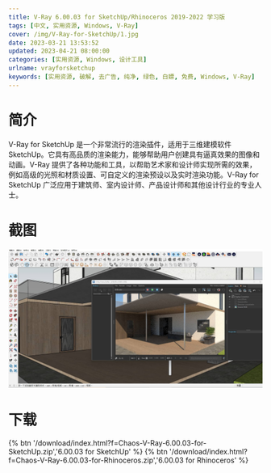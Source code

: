 ```yaml
---
title: V-Ray 6.00.03 for SketchUp/Rhinoceros 2019-2022 学习版
tags: [中文, 实用资源, Windows, V-Ray]
cover: /img/V-Ray-for-SketchUp/1.jpg
date: 2023-03-21 13:53:52
updated: 2023-04-21 08:00:00
categories: [实用资源, Windows, 设计工具]
urlname: vrayforsketchup
keywords: [实用资源, 破解, 去广告, 纯净, 绿色, 白嫖, 免费, Windows, V-Ray]
---
```


# 简介

V-Ray for SketchUp 是一个非常流行的渲染插件，适用于三维建模软件 SketchUp。它具有高品质的渲染能力，能够帮助用户创建具有逼真效果的图像和动画。V-Ray 提供了各种功能和工具，以帮助艺术家和设计师实现所需的效果，例如高级的光照和材质设置、可自定义的渲染预设以及实时渲染功能。V-Ray for SketchUp 广泛应用于建筑师、室内设计师、产品设计师和其他设计行业的专业人士。

# 截图

![](/img/V-Ray-for-SketchUp/2.jpg)

# 下载

{% btn '/download/index.html?f=Chaos-V-Ray-6.00.03-for-SketchUp.zip','6.00.03 for SketchUp' %}
{% btn '/download/index.html?f=Chaos-V-Ray-6.00.03-for-Rhinoceros.zip','6.00.03 for Rhinoceros' %}
